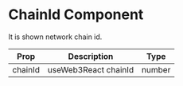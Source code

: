 # ChainId Component

It is shown network chain id.

| Prop    | Description          | Type   |
| ------- | -------------------- | ------ |
| chainId | useWeb3React chainId | number |
